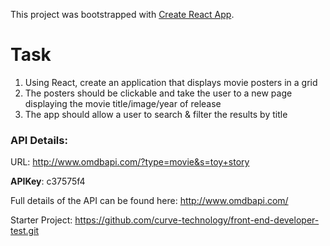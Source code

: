 This project was bootstrapped with [Create React App](https://github.com/facebook/create-react-app).

# Task

1. Using React, create an application that displays movie posters in a grid
2. The posters should be clickable and take the user to a new page displaying the movie title/image/year of release
3. The app should allow a user to search & filter the results by title

### API Details:

URL: <http://www.omdbapi.com/?type=movie&s=toy+story>

**APIKey**: c37575f4

Full details of the API can be found here: <http://www.omdbapi.com/>

Starter Project: <https://github.com/curve-technology/front-end-developer-test.git>
